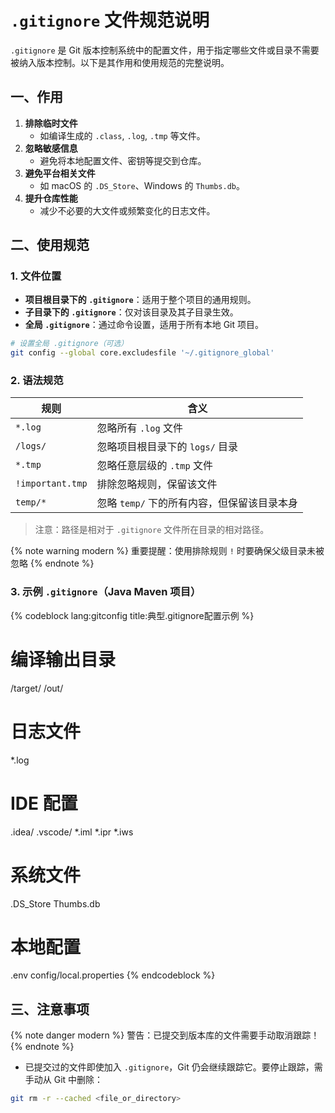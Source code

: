 # `.gitignore` 文件规范说明

`.gitignore` 是 Git 版本控制系统中的配置文件，用于指定哪些文件或目录不需要被纳入版本控制。以下是其作用和使用规范的完整说明。

## 一、作用

1. **排除临时文件**
   - 如编译生成的 `.class`, `.log`, `.tmp` 等文件。
2. **忽略敏感信息**
   - 避免将本地配置文件、密钥等提交到仓库。
3. **避免平台相关文件**
   - 如 macOS 的 `.DS_Store`、Windows 的 `Thumbs.db`。
4. **提升仓库性能**
   - 减少不必要的大文件或频繁变化的日志文件。

## 二、使用规范

### 1. 文件位置
- **项目根目录下的 `.gitignore`**：适用于整个项目的通用规则。
- **子目录下的 `.gitignore`**：仅对该目录及其子目录生效。
- **全局 `.gitignore`**：通过命令设置，适用于所有本地 Git 项目。

```bash
# 设置全局 .gitignore（可选）
git config --global core.excludesfile '~/.gitignore_global'
```

### 2. 语法规范

| 规则 | 含义 |
|------|------|
| `*.log` | 忽略所有 `.log` 文件 |
| `/logs/` | 忽略项目根目录下的 `logs/` 目录 |
| `*.tmp` | 忽略任意层级的 `.tmp` 文件 |
| `!important.tmp` | 排除忽略规则，保留该文件 |
| `temp/*` | 忽略 `temp/` 下的所有内容，但保留该目录本身 |

> 注意：路径是相对于 `.gitignore` 文件所在目录的相对路径。

{% note warning modern %}
重要提醒：使用排除规则 `!` 时要确保父级目录未被忽略
{% endnote %}

### 3. 示例 `.gitignore`（Java Maven 项目）

{% codeblock lang:gitconfig title:典型.gitignore配置示例 %}
# 编译输出目录
/target/
/out/

# 日志文件
*.log

# IDE 配置
.idea/
.vscode/
*.iml
*.ipr
*.iws

# 系统文件
.DS_Store
Thumbs.db

# 本地配置
.env
config/local.properties
{% endcodeblock %}

## 三、注意事项

{% note danger modern %}
警告：已提交到版本库的文件需要手动取消跟踪！
{% endnote %}

- 已提交过的文件即使加入 `.gitignore`，Git 仍会继续跟踪它。要停止跟踪，需手动从 Git 中删除：

```bash
git rm -r --cached <file_or_directory>